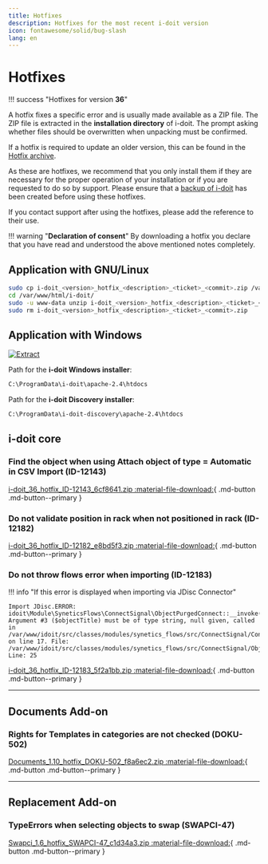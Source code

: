 ```yaml
---
title: Hotfixes
description: Hotfixes for the most recent i-doit version
icon: fontawesome/solid/bug-slash
lang: en
---
```


# Hotfixes

!!! success "Hotfixes for version **36**"

A hotfix fixes a specific error and is usually made available as a ZIP file. The ZIP file is extracted in the **installation directory** of i-doit. The prompt asking whether files should be overwritten when unpacking must be confirmed.

If a hotfix is required to update an older version, this can be found in the [Hotfix archive](hotfix-archive/index.md).

As these are hotfixes, we recommend that you only install them if they are necessary for the proper operation of your installation or if you are requested to do so by support. Please ensure that a [backup of i-doit](../../maintenance-and-operation/backup-and-recovery/index.md) has been created before using these hotfixes.

If you contact support after using the hotfixes, please add the reference to their use.

!!! warning "**Declaration of consent**"
    By downloading a hotfix you declare that you have read and understood the above mentioned notes completely.

## Application with GNU/Linux

```sh
sudo cp i-doit_<version>_hotfix_<description>_<ticket>_<commit>.zip /var/www/html/i-doit/
cd /var/www/html/i-doit/
sudo -u www-data unzip i-doit_<version>_hotfix_<description>_<ticket>_<commit>.zip
sudo rm i-doit_<version>_hotfix_<description>_<ticket>_<commit>.zip
```

## Application with Windows

[![Extract](../../assets/images/en/system-administration/hotfixes/example-windows-zip.png)](../../assets/images/en/system-administration/hotfixes/example-windows-zip.png)

Path for the **i-doit Windows installer**:

```txt
C:\ProgramData\i-doit\apache-2.4\htdocs
```

Path for the **i-doit Discovery installer**:

```txt
C:\ProgramData\i-doit-discovery\apache-2.4\htdocs
```

## i-doit core

### Find the object when using Attach object of type = Automatic in CSV Import (ID-12143)

[i-doit_36_hotfix_ID-12143_6cf8641.zip :material-file-download:](../../assets/downloads/hotfixes/36/i-doit_36_hotfix_ID-12143_6cf8641.zip){ .md-button .md-button--primary }

### Do not validate position in rack when not positioned in rack (ID-12182)

[i-doit_36_hotfix_ID-12182_e8bd5f3.zip :material-file-download:](../../assets/downloads/hotfixes/36/i-doit_36_hotfix_ID-12182_e8bd5f3.zip){ .md-button .md-button--primary }

### Do not throw flows error when importing (ID-12183)

!!! info "If this error is displayed when importing via JDisc Connector"

    Import JDisc.ERROR: idoit\Module\SyneticsFlows\ConnectSignal\ObjectPurgedConnect::__invoke(): Argument #3 ($objectTitle) must be of type string, null given, called in /var/www/idoit/src/classes/modules/synetics_flows/src/ConnectSignal/Connect.php on line 17. File: /var/www/idoit/src/classes/modules/synetics_flows/src/ConnectSignal/ObjectPurgedConnect.php Line: 25

[i-doit_36_hotfix_ID-12183_5f2a1bb.zip :material-file-download:](../../assets/downloads/hotfixes/36/i-doit_36_hotfix_ID-12183_5f2a1bb.zip){ .md-button .md-button--primary }

* * *

## Documents Add-on

### Rights for Templates in categories are not checked (DOKU-502)

[Documents_1.10_hotfix_DOKU-502_f8a6ec2.zip :material-file-download:](../../assets/downloads/hotfixes/documents/Documents_1.10_hotfix_DOKU-502_f8a6ec2.zip){ .md-button .md-button--primary }

* * *

## Replacement Add-on

### TypeErrors when selecting objects to swap (SWAPCI-47)

[Swapci_1.6_hotfix_SWAPCI-47_c1d34a3.zip :material-file-download:](../../assets/downloads/hotfixes/swap-ci/Swapci_1.6_hotfix_SWAPCI-47_c1d34a3.zip){ .md-button .md-button--primary }
